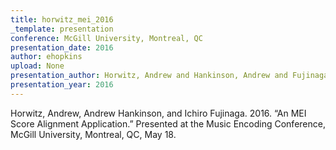 ```yaml
---
title: horwitz_mei_2016
_template: presentation
conference: McGill University, Montreal, QC
presentation_date: 2016
author: ehopkins
upload: None
presentation_author: Horwitz, Andrew and Hankinson, Andrew and Fujinaga, Ichiro
presentation_year: 2016
---
```

Horwitz, Andrew, Andrew Hankinson, and Ichiro Fujinaga. 2016. “An MEI Score Alignment Application.” Presented at the Music Encoding Conference, McGill University, Montreal, QC, May 18.
